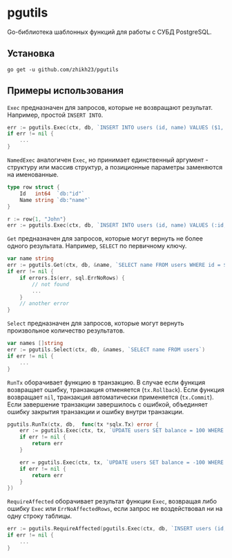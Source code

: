 # pgutils

Go-библиотека шаблонных функций для работы с СУБД PostgreSQL.

## Установка

```shell
go get -u github.com/zhikh23/pgutils
```

## Примеры использования

`Exec` предназначен для запросов, которые не возвращают результат.
Например, простой `INSERT INTO`.

```go
err := pgutils.Exec(ctx, db, `INSERT INTO users (id, name) VALUES ($1, $2)`, 1, "John")
if err != nil {
    ...
}
```

`NamedExec` аналогичен `Exec`, но принимает единственный аргумент - структуру или массив структур,
а позиционные параметры заменяются на именованные.

```go
type row struct {
    Id   int64  `db:"id"`
    Name string `db:"name"`
}

r := row{1, "John"}
err := pgutils.Exec(ctx, db, `INSERT INTO users (id, name) VALUES (:id, :name)`)
```

`Get` предназначен для запросов, которые могут вернуть не более одного результата.
Например, `SELECT` по первичному ключу.

```go
var name string
err := pgutils.Get(ctx, db, &name, `SELECT name FROM users WHERE id = $1`, 1)
if err != nil {
    if errors.Is(err, sql.ErrNoRows) {
        // not found
        ...
    }
    // another error
}
```

`Select` предназначен для запросов, которые могут вернуть произвольное количество результатов.

```go
var names []string
err := pgutils.Select(ctx, db, &names, `SELECT name FROM users`)
if err != nil {
    ...
}
```

`RunTx` оборачивает функцию в транзакцию.
В случае если функция возвращает ошибку, транзакция отменяется (`tx.Rollback`).
Если функция возвращает `nil`, транзакция автоматически применяется (`tx.Commit`).
Если завершение транзакции завершилось с ошибкой, объединяет ошибку закрытия транзакции и ошибку внутри транзакции.

```go
pgutils.RunTx(ctx, db,  func(tx *sqlx.Tx) error {
    err := pgutils.Exec(ctx, tx, `UPDATE users SET balance = 100 WHERE name = "Bob"`)
	if err != nil {
        return err
    }

    err = pgutils.Exec(ctx, tx, `UPDATE users SET balance = -100 WHERE name = "John"`)
	if err != nil {
        return err
    }
})
```

`RequireAffected` оборачивает результат функции `Exec`, возвращая либо ошибку `Exec` или `ErrNoAffectedRows`, 
если запрос не воздействовал ни на одну строку таблицы.

```go
err := pgutils.RequireAffected(pgutils.Exec(ctx, db, `INSERT users (id, name) VALUES ($1, $2)`, 1, "John"));
if err != nil {
    ...
}
```
